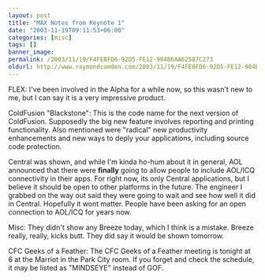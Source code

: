 ```yaml
---
layout: post
title: "MAX Notes from Keynote 1"
date: "2003-11-19T09:11:53+06:00"
categories: [misc]
tags: []
banner_image: 
permalink: /2003/11/19/F4FE8FD6-92D5-FE12-984B6AA62587C273
oldurl: http://www.raymondcamden.com/2003/11/19/F4FE8FD6-92D5-FE12-984B6AA62587C273
---
```


FLEX: I've been involved in the Alpha for a while now, so this wasn't new to me, but I can say it is a very impressive product. 

ColdFusion "Blackstone": This is the code name for the next version of ColdFusion. Supposedly the big new feature involves reporting and printing functionality. Also mentioned were "radical" new productivity enhancements and new ways to deply your applications, including source code protection.

Central was shown, and while I'm kinda ho-hum about it in general, AOL announced that there were <b>finally</b> going to allow people to include AOL/ICQ connectivity in their apps. For right now, its only Central applications, but I believe it should be open to other platforms in the future. The engineer I grabbed on the way out said they were going to wait and see how well it did in Central. Hopefully it wont matter. People have been asking for an open connection to AOL/ICQ for years now.

Misc: They didn't show any Breeze today, which I think is a mistake. Breeze really, really, kicks butt. They did say it would be shown tomorrow. 

CFC Geeks of a Feather: The CFC Geeks of a Feather meeting is tonight at 6 at the Marriot in the Park City room. If you forget and check the schedule, it may be listed as "MINDSEYE" instead of GOF.